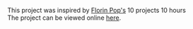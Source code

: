 This project was inspired by [Florin Pop's](https://github.com/florinpop17) 10 projects 10 hours  
The project can be viewed online [here](https://motionpicture-app.netlify.app).
